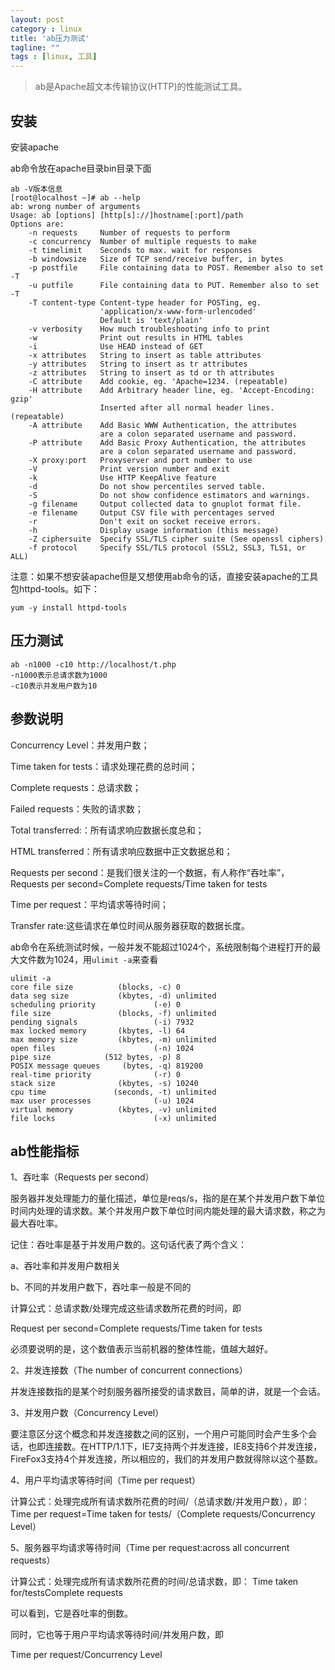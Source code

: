 ```yaml
---
layout: post
category : linux
title: 'ab压力测试'
tagline: ""
tags : [linux, 工具]
---
```


> ab是Apache超文本传输协议(HTTP)的性能测试工具。

## 安装

安装apache

ab命令放在apache目录bin目录下面

<!--break-->

	ab -V版本信息
	[root@localhost ~]# ab --help
	ab: wrong number of arguments
	Usage: ab [options] [http[s]://]hostname[:port]/path
	Options are:
	    -n requests     Number of requests to perform
	    -c concurrency  Number of multiple requests to make
	    -t timelimit    Seconds to max. wait for responses
	    -b windowsize   Size of TCP send/receive buffer, in bytes
	    -p postfile     File containing data to POST. Remember also to set -T
	    -u putfile      File containing data to PUT. Remember also to set -T
	    -T content-type Content-type header for POSTing, eg.
	                    'application/x-www-form-urlencoded'
	                    Default is 'text/plain'
	    -v verbosity    How much troubleshooting info to print
	    -w              Print out results in HTML tables
	    -i              Use HEAD instead of GET
	    -x attributes   String to insert as table attributes
	    -y attributes   String to insert as tr attributes
	    -z attributes   String to insert as td or th attributes
	    -C attribute    Add cookie, eg. 'Apache=1234. (repeatable)
	    -H attribute    Add Arbitrary header line, eg. 'Accept-Encoding: gzip'
	                    Inserted after all normal header lines. (repeatable)
	    -A attribute    Add Basic WWW Authentication, the attributes
	                    are a colon separated username and password.
	    -P attribute    Add Basic Proxy Authentication, the attributes
	                    are a colon separated username and password.
	    -X proxy:port   Proxyserver and port number to use
	    -V              Print version number and exit
	    -k              Use HTTP KeepAlive feature
	    -d              Do not show percentiles served table.
	    -S              Do not show confidence estimators and warnings.
	    -g filename     Output collected data to gnuplot format file.
	    -e filename     Output CSV file with percentages served
	    -r              Don't exit on socket receive errors.
	    -h              Display usage information (this message)
	    -Z ciphersuite  Specify SSL/TLS cipher suite (See openssl ciphers)
	    -f protocol     Specify SSL/TLS protocol (SSL2, SSL3, TLS1, or ALL)
	

注意：如果不想安装apache但是又想使用ab命令的话，直接安装apache的工具包httpd-tools。如下：

	yum -y install httpd-tools


## 压力测试

	ab -n1000 -c10 http://localhost/t.php 
	-n1000表示总请求数为1000
	-c10表示并发用户数为10

## 参数说明

Concurrency Level：并发用户数；

Time taken for tests：请求处理花费的总时间；

Complete requests：总请求数；

Failed requests：失败的请求数；

Total transferred:：所有请求响应数据长度总和；

HTML transferred：所有请求响应数据中正文数据总和；

Requests per second：是我们很关注的一个数据，有人称作“吞吐率”，Requests per second=Complete requests/Time taken for tests

Time per request：平均请求等待时间；

Transfer rate:这些请求在单位时间从服务器获取的数据长度。

ab命令在系统测试时候，一般并发不能超过1024个，系统限制每个进程打开的最大文件数为1024，用`ulimit -a`来查看

	ulimit -a
	core file size          (blocks, -c) 0
	data seg size           (kbytes, -d) unlimited
	scheduling priority             (-e) 0
	file size               (blocks, -f) unlimited
	pending signals                 (-i) 7932
	max locked memory       (kbytes, -l) 64
	max memory size         (kbytes, -m) unlimited
	open files                      (-n) 1024
	pipe size            (512 bytes, -p) 8
	POSIX message queues     (bytes, -q) 819200
	real-time priority              (-r) 0
	stack size              (kbytes, -s) 10240
	cpu time               (seconds, -t) unlimited
	max user processes              (-u) 1024
	virtual memory          (kbytes, -v) unlimited
	file locks                      (-x) unlimited

## ab性能指标

1、吞吐率（Requests per second）

服务器并发处理能力的量化描述，单位是reqs/s，指的是在某个并发用户数下单位时间内处理的请求数。某个并发用户数下单位时间内能处理的最大请求数，称之为最大吞吐率。

记住：吞吐率是基于并发用户数的。这句话代表了两个含义：

a、吞吐率和并发用户数相关

b、不同的并发用户数下，吞吐率一般是不同的

计算公式：总请求数/处理完成这些请求数所花费的时间，即

Request per second=Complete requests/Time taken for tests

必须要说明的是，这个数值表示当前机器的整体性能，值越大越好。

2、并发连接数（The number of concurrent connections）

并发连接数指的是某个时刻服务器所接受的请求数目，简单的讲，就是一个会话。

3、并发用户数（Concurrency Level）

要注意区分这个概念和并发连接数之间的区别，一个用户可能同时会产生多个会话，也即连接数。在HTTP/1.1下，IE7支持两个并发连接，IE8支持6个并发连接，FireFox3支持4个并发连接，所以相应的，我们的并发用户数就得除以这个基数。

4、用户平均请求等待时间（Time per request）

计算公式：处理完成所有请求数所花费的时间/（总请求数/并发用户数），即：
Time per request=Time taken for tests/（Complete requests/Concurrency Level）

5、服务器平均请求等待时间（Time per request:across all concurrent requests）

计算公式：处理完成所有请求数所花费的时间/总请求数，即：
Time taken for/testsComplete requests

可以看到，它是吞吐率的倒数。

同时，它也等于用户平均请求等待时间/并发用户数，即

Time per request/Concurrency Level
